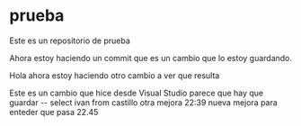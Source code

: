 # prueba
Este es un repositorio de prueba

Ahora estoy haciendo un commit que es un cambio que lo estoy guardando.


Hola ahora estoy haciendo otro cambio a ver que resulta

Este es un cambio que hice desde Visual Studio parece que hay que guardar
-- select ivan from castillo
 otra mejora 22:39
 nueva mejora para enteder que pasa 22.45